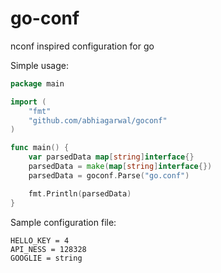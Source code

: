go-conf
=======

nconf inspired configuration for go

Simple usage:

```go
package main

import (
	"fmt"
	"github.com/abhiagarwal/goconf"
)

func main() {
	var parsedData map[string]interface{}
	parsedData = make(map[string]interface{})
	parsedData = goconf.Parse("go.conf")

	fmt.Println(parsedData)
}
```

Sample configuration file:

```
HELLO_KEY = 4
API_NESS = 128328
GOOGLIE = string
```